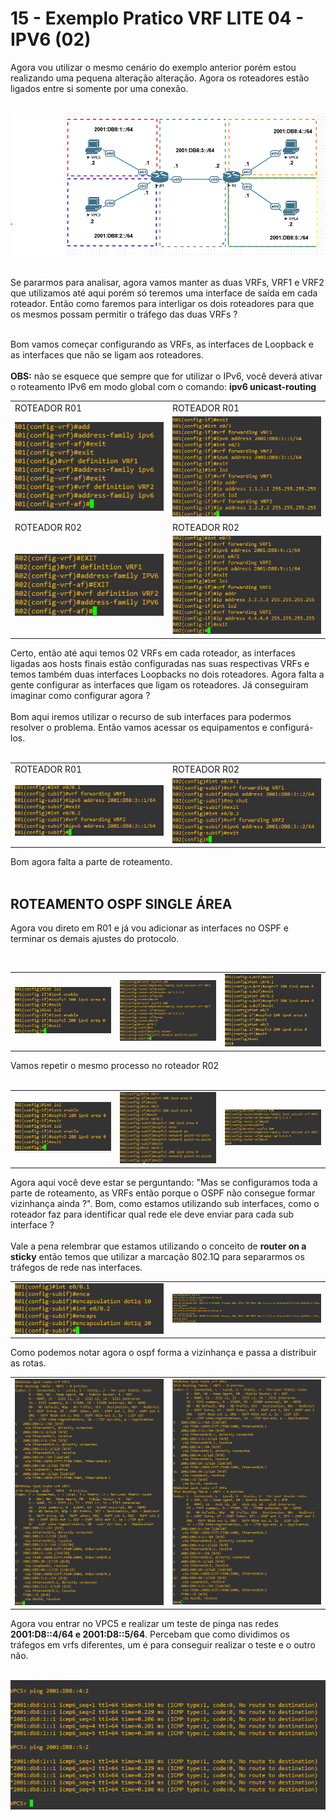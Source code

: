 # 15 - Exemplo Pratico VRF LITE 04 - IPV6 (02)

Agora vou utilizar o mesmo cenário do exemplo anterior porém estou realizando uma pequena alteração alteração. Agora os roteadores estão ligados entre si somente por uma conexão. <br></br>  

![CENÁRIO](Imagens/01.png) <br></br>

Se pararmos para analisar, agora vamos manter as duas VRFs, VRF1 e VRF2 que utilizamos até aqui porém só teremos uma interface de saída em cada roteador. Então como faremos para interligar os dois roteadores para que os mesmos possam permitir o tráfego das duas VRFs ? <br></br>

Bom vamos começar configurando as VRFs, as interfaces de Loopback e as interfaces que não se ligam aos roteadores. <br></br>
**OBS:** não se esquece que sempre que for utilizar o IPv6, você deverá ativar o roteamento IPv6 em modo global com o comando: **ipv6 unicast-routing**

<table>
      <tr>
          <td width="50%">ROTEADOR R01</td>
          <td width="50%">ROTEADOR R01</td>
      </tr>
      <tr>
          <td width="50%"><img src="Imagens/R01/01.png"></img></td>
          <td width="50%"><img src="Imagens/R01/02.png"></img></td>
      </tr>
      <tr>
          <td width="50%">ROTEADOR R02</td>
          <td width="50%">ROTEADOR R02</td>
      </tr>
      <tr>
          <td width="50%"><img src="Imagens/R02/01.png"></img></td>
          <td width="50%"><img src="Imagens/R02/02.png"></img></td>
      </tr>
</table>

Certo, então até aqui temos 02 VRFs em cada roteador, as interfaces ligadas aos hosts finais estão configuradas nas suas respectivas VRFs e temos também duas interfaces Loopbacks no dois roteadores. Agora falta a gente configurar as interfaces que ligam os roteadores. Já conseguiram imaginar como configurar agora ? <br></br>
Bom aqui iremos utilizar o recurso de sub interfaces para podermos resolver o problema. Então vamos acessar os equipamentos e configurá-los. <br></br>

<table>
      <tr>
          <td width="50%">ROTEADOR R01</td>
          <td width="50%">ROTEADOR R02</td>
      </tr>
      <tr>
          <td width="50%"><img src="Imagens/R01/03.png"></img></td>
          <td width="50%"><img src="Imagens/R02/03.png"></img></td>
      </tr>
<table>

Bom agora falta a parte de roteamento. <br></br> 

## ROTEAMENTO OSPF SINGLE ÁREA

Agora vou direto em R01 e já vou adicionar as interfaces no OSPF e terminar os demais ajustes do protocolo.<br></br>

<table>
        <tr>
            <td width="33%"><img src="Imagens/R01/04.png"></img></td>
            <td width="33%"><img src="Imagens/R01/05.png"></img></td>
            <td width="33%"><img src="Imagens/R01/06.png"></img></td>
        </tr>
</table>

Vamos repetir o mesmo processo no roteador R02 <br></br>

<table>
        <tr>
            <td width="33%"><img src="Imagens/R02/04.png"></img></td>
            <td width="33%"><img src="Imagens/R02/05.png"></img></td>
            <td width="33%"><img src="Imagens/R02/06.png"></img></td>
        </tr>
</table>

Agora aqui você deve estar se perguntando: "Mas se configuramos toda a parte de roteamento, as VRFs então porque o OSPF não consegue formar vizinhança ainda ?". Bom, como estamos utilizando sub interfaces, como o roteador faz para identificar qual rede ele deve enviar para cada sub interface ? <br></br>
Vale a pena relembrar que estamos utilizando o conceito de **router on a sticky** então temos que utilizar a marcação 802.1Q para separarmos os tráfegos de rede nas interfaces.

<table>
        <tr>
            <td width="50%"><img src="Imagens/R01/07.png"></img></td>
            <td width="50%"><img src="Imagens/R02/07.png"></img></td>
        </tr>
</table>

Como podemos notar agora o ospf forma a vizinhança e passa a distribuir as rotas. 

<table>
        <tr>
            <td width="50%"><img src="Imagens/R01/08.png"></img></td>
            <td width="50%"><img src="Imagens/R02/08.png"></img></td>
        </tr>
</table>

Agora vou entrar no VPC5 e realizar um teste de pinga nas redes **2001:D8::4/64 e 2001:D8::5/64**. Percebam que como dividimos os tráfegos em vrfs diferentes, um é para conseguir realizar o teste e o outro não. <br></br>

![PING](Imagens/02.png)